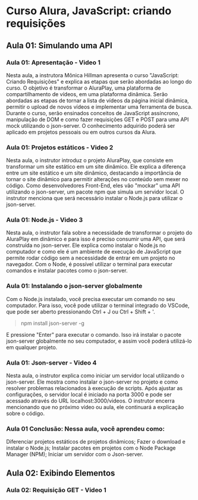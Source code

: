 # Curso Alura, JavaScript: criando requisições

## Aula 01: Simulando uma API

### Aula 01: Apresentação - Video 1

Nesta aula, a instrutora Mônica Hillman apresenta o curso "JavaScript: Criando Requisições" e explica as etapas que serão abordadas ao longo do curso. O objetivo é transformar o AluraPlay, uma plataforma de compartilhamento de vídeos, em uma plataforma dinâmica. Serão abordadas as etapas de tornar a lista de vídeos da página inicial dinâmica, permitir o upload de novos vídeos e implementar uma ferramenta de busca. Durante o curso, serão ensinados conceitos de JavaScript assíncrono, manipulação de DOM e como fazer requisições GET e POST para uma API mock utilizando o json-server. O conhecimento adquirido poderá ser aplicado em projetos pessoais ou em outros cursos da Alura.

### Aula 01: Projetos estáticos - Video 2

Nesta aula, o instrutor introduz o projeto AluraPlay, que consiste em transformar um site estático em um site dinâmico. Ele explica a diferença entre um site estático e um site dinâmico, destacando a importância de tornar o site dinâmico para permitir alterações no conteúdo sem mexer no código. Como desenvolvedores Front-End, eles vão "mockar" uma API utilizando o json-server, um pacote npm que simula um servidor local. O instrutor menciona que será necessário instalar o Node.js para utilizar o json-server.

### Aula 01: Node.js - Video 3

Nesta aula, o instrutor fala sobre a necessidade de transformar o projeto do AluraPlay em dinâmico e para isso é preciso consumir uma API, que será construída no json-server. Ele explica como instalar o Node.js no computador e como ele é um ambiente de execução de JavaScript que permite rodar código sem a necessidade de entrar em um projeto no navegador. Com o Node, é possível utilizar o terminal para executar comandos e instalar pacotes como o json-server.

### Aula 01: Instalando o json-server globalmente

Com o Node.js instalado,  você precisa executar um comando no seu computador. Para isso, você pode utilizar o terminal integrado do VSCode, que pode ser aberto pressionando Ctrl + J ou Ctrl + Shift + '.

>npm install json-server -g

E pressione "Enter" para executar o comando. Isso irá instalar o pacote json-server globalmente no seu computador, e assim você poderá utilizá-lo em qualquer projeto.

### Aula 01: Json-server - Video 4

Nesta aula, o instrutor explica como iniciar um servidor local utilizando o json-server. Ele mostra como instalar o json-server no projeto e como resolver problemas relacionados à execução de scripts. Após ajustar as configurações, o servidor local é iniciado na porta 3000 e pode ser acessado através do URL localhost:3000/videos. O instrutor encerra mencionando que no próximo vídeo ou aula, ele continuará a explicação sobre o código.

### Aula 01 Conclusão: Nessa aula, você aprendeu como:

Diferenciar projetos estáticos de projetos dinâmicos;
Fazer o download e instalar o Node.js;
Instalar pacotes em projetos com o Node Package Manager (NPM);
Iniciar um servidor com o Json-server.

## Aula 02: Exibindo Elementos

### Aula 02: Requisição GET - Video 1


